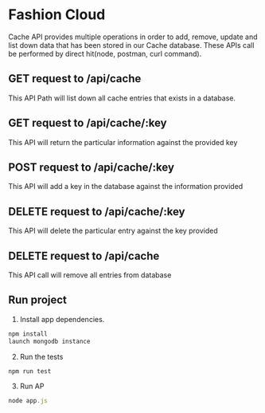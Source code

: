 # Fashion Cloud

Cache API provides multiple operations in order to add, remove, update and list down data that has been stored in our Cache database. These APIs call be performed by direct hit(node, postman, curl command).

## GET request to /api/cache

This API Path will list down all cache entries that exists in a database.

## GET request to /api/cache/:key

This API will return the particular information against the provided key

## POST request to /api/cache/:key

This API will add a key in the database against the information provided

## DELETE request to /api/cache/:key

This API will delete the particular entry against the key provided

## DELETE request to /api/cache

This API call will remove all entries from database

## Run project

1) Install app dependencies.
```javascript
npm install
launch mongodb instance
```

2) Run the tests
```javascript
npm run test
```
3) Run AP
```javascript
node app.js
```
